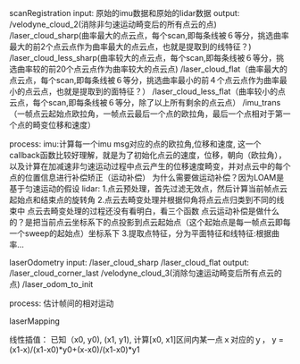 scanRegistration
input: 原始的imu数据和原始的lidar数据
output: 
  /velodyne_cloud_2(消除非匀速运动畸变后的所有点云的点)
  /laser_cloud_sharp(曲率最大的点云点，每个scan,即每条线被６等分，挑选曲率最大的前2个点云点作为曲率最大的点云点，也就是提取到的线特征？)
  /laser_cloud_less_sharp(曲率较大的点云点，每个scan,即每条线被６等分，挑选曲率较的前20个点云点作为曲率较大的点云点)
  /laser_cloud_flat（曲率最大的点云点，每个scan,即每条线被６等分，挑选曲率最小的前４个点云点作为曲率最小的点云点，也就是提取到的面特征？）
  /laser_cloud_less_flat（曲率较小的点云点，每个scan,即每条线被６等分，除了以上所有剩余的点云点）
  /imu_trans（一帧点云起始点欧拉角，一帧点云最后一个点的欧拉角，最后一个点相对于第一个点的畸变位移和速度）

process:
  imu:计算每一个imu msg对应的点的欧拉角,位移和速度,
  这一个callback函数比较好理解，就是为了初始化点云的速度，位移，朝向（欧拉角），以及计算在加减速非匀速运动过程中点云产生的位移速度畸变，并对点云中的每个点的位置信息进行补偿矫正（运动补偿）
  为什么需要做运动补偿？因为LOAM是基于匀速运动的假设
  lidar:
    1.点云预处理，首先过滤无效点，然后计算当前帧点云起始点和结束点的旋转角
    2.点云去畸变处理并根据仰角将点云点归类到不同的线束中
      点云去畸变处理的过程还没有看明白，看三个函数
      点云运动补偿是做什么的？是把当前点云坐标系下的点投影到点云起始点（这个起始点是每一帧点云即每一个sweep的起始点）坐标系下
    3.提取点特征，分为平面特征和线特征:根据曲率...

laserOdometry
input:
  /laser_cloud_sharp
  /laser_cloud_flat
output:
  /laser_cloud_corner_last
  /velodyne_cloud_3(消除匀速运动畸变后所有点云的点)
  /laser_odom_to_init

process: 估计帧间的相对运动

laserMapping



线性插值：
已知（x0, y0), (x1, y1), 计算[x0, x1]区间内某一点ｘ对应的ｙ，
y = (x1-x)/(x1-x0)*y0+(x-x0)/(x1-x0)*y1 

